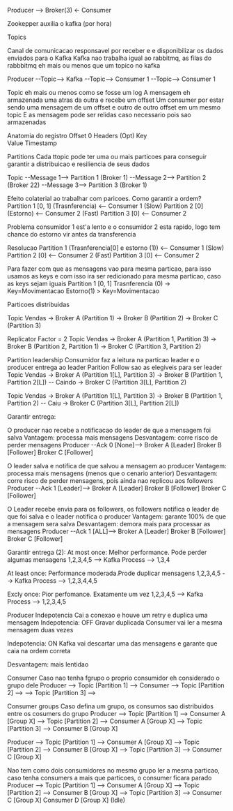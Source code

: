 Producer --> Broker(3) <- Consumer

Zookepper auxilia o kafka (por hora)

Topics

Canal de comunicacao responsavel por receber e e disponibilizar os dados enviados para o Kafka
Kafka nao trabalha igual ao rabbitmq, as filas do rabbbitmq eh mais ou menos que um topico no kafka


Producer --Topic--> Kafka --Topic--> Consumer 1
                          --Topic--> Consumer 1    

Topic eh mais ou menos como se fosse um log
A mensagem eh armazenada uma atras da outra e recebe um offset
Um consumer por estar sendo uma mensagem de um offset e outro de outro offset em um mesmo topic
E as mensagem pode ser relidas caso necessario pois sao armazenadas

Anatomia do registro
Offset 0
    Headers (Opt)
    Key   
    Value
    Timestamp  

Partitions
Cada ttopic pode ter uma ou mais particoes para conseguir garantir a distribuicao e resiliencia de seus dados

Topic --Message 1--> Partition 1 (Broker 1)
      --Message 2--> Partition 2 (Broker 22)
      --Message 3--> Partition 3 (Broker 1)

Efeito colaterial ao trabalhar com paricoes. Como garantir a ordem?
Partition 1 [0, 1] (Trasnferencia) <-- Consumer 1 (Slow)
Partition 2 [0] (Estorno) <-- Consumer 2 (Fast)
Partition 3 [0] <-- Consumer 2

Problema consumidor 1 est'a lento e o consumidor 2 esta rapido, logo tem chance do estorno vir antes da transferencia

Resolucao
Partition 1  (Trasnferencia[0] e estorno (1)) <-- Consumer 1 (Slow)
Partition 2 [0] <-- Consumer 2 (Fast)
Partition 3 [0] <-- Consumer 2

Para fazer com que as mensagens vao para mesma particao, para isso usamos as keys e com isso ira ser redicionado para mesma particao, caso as keys sejam iguais
Partition 1 [0, 1]
Trasnferencia (0) -> Key=Movimentacao
Estorno(1) > Key=Movimentacao

Particoes distribuidas

Topic Vendas -> Broker A (Partition 1)
             -> Broker B (Partition 2)
             -> Broker C (Partition 3)

Replicator Factor = 2
Topic Vendas -> Broker A (Partition 1, Partition 3)
             -> Broker B (Partition 2, Partition 1)
             -> Broker C (Partition 3, Partition 2)

Partition leadership
Consumidor faz a leitura na particao leader e o producer entrega ao leader
Parition Follow sao as elegiveis para ser leader
Topic Vendas -> Broker A (Partition 1[L], Partition 3)
             -> Broker B (Partition 1, Partition 2[L]) -- Caindo
             -> Broker C (Partition 3[L], Partition 2)

Topic Vendas -> Broker A (Partition 1[L], Partition 3)
             -> Broker B (Partition 1, Partition 2) -- Caiu
             -> Broker C (Partition 3[L], Partition 2[L])

Garantir entrega: 

O producer nao recebe a notificacao do leader de que a mensagem foi salva
Vantagem: processa mais mensagens
Desvantagem: corre risco de perder mensagens
Producer --Ack 0 [None]--> Broker A [Leader]
                           Broker B [Follower]
                           Broker C [Follower]


O leader salva e notifica de que salvou a mensagem ao producer
Vantagem: processa mais mensagens (menos que o cenario anterior)
Desvantagem: corre risco de perder mensagens, pois ainda nao replicou aos followers
Producer --Ack 1 [Leader]--> Broker A [Leader]
                             Broker B [Follower]
                             Broker C [Follower]

O Leader recebe envia para os followers, os followers notifica o leader de que foi salva e o leader notifica o producer
Vantagem: garante 100% de que a mensagem sera salva
Desvantagem: demora mais para processar as mensagens
Producer --Ack 1 [ALL]--> Broker A [Leader]
                          Broker B [Follower]
                          Broker C [Follower]

Garantir entrega (2): 
At most once: Melhor performance. Pode perder algumas mensagens
1,2,3,4,5 --> Kafka Process --> 1,3,4

At least once: Performance moderada.Prode duplicar mensagens
1,2,3,4,5 --> Kafka Process --> 1,2,3,4,4,5

Excly once: Pior perfomance. Exatamente um vez
1,2,3,4,5 --> Kafka Process --> 1,2,3,4,5

Producer Indepotencia
Cai a conexao e houve um retry e duplica uma mensagem
Indepotencia: OFF
Gravar duplicada
Consumer vai ler a mesma mensagem duas vezes

Indepotencia: ON
Kafka vai descartar uma das mensagens e garante que caia na ordem correta

Desvantagem: mais lentidao

Consumer
Caso nao tenha fgrupo o proprio consumidor eh considerado o grupo dele
Producer --> Topic [Partition 1] --> Consumer
         --> Topic [Partition 2] -->
         --> Topic [Partition 3] -->

Consumer groups
Caso defina um grupo, os consumos sao distribuidos entre os cosumers do grupo
Producer --> Topic [Partition 1] --> Consumer A [Group X]
         --> Topic [Partition 2] --> Consumer A [Group X]
         --> Topic [Partition 3] --> Consumer B [Group X]

Producer --> Topic [Partition 1] --> Consumer A [Group X]
         --> Topic [Partition 2] --> Consumer B [Group X]
         --> Topic [Partition 3] --> Consumer C [Group X]

Nao tem como dois consumidores no mesmo grupo ler a mesma particao, caso tenha consumers a mais que particoes, o consumer ficara parado
Producer --> Topic [Partition 1] --> Consumer A [Group X]
         --> Topic [Partition 2] --> Consumer B [Group X]
         --> Topic [Partition 3] --> Consumer C [Group X]
                                     Consumer D [Group X] (Idle)